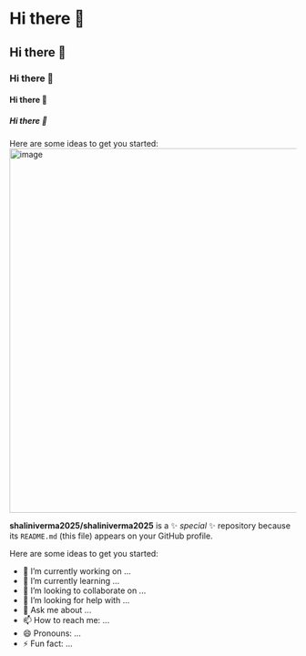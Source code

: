 # Hi there 👋
## Hi there 👋
### Hi there 👋
#### Hi there 👋
##### Hi there 👋

Here are some ideas to get you started:
<img width="1280" height="640" alt="image" src="https://github.com/user-attachments/assets/5e20be75-64ae-4c0a-83c8-b4ec5de45cec" />


**shaliniverma2025/shaliniverma2025** is a ✨ _special_ ✨ repository because its `README.md` (this file) appears on your GitHub profile.

Here are some ideas to get you started:

- 🔭 I’m currently working on ...
- 🌱 I’m currently learning ...
- 👯 I’m looking to collaborate on ...
- 🤔 I’m looking for help with ...
- 💬 Ask me about ...
- 📫 How to reach me: ...
- 😄 Pronouns: ...
- ⚡ Fun fact: ...
